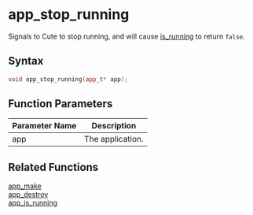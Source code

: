 # app_stop_running

Signals to Cute to stop running, and will cause [is_running](https://github.com/RandyGaul/cute_framework/blob/master/doc/cute/is_running.md) to return `false`.

## Syntax

```cpp
void app_stop_running(app_t* app);
```

## Function Parameters

Parameter Name | Description
--- | ---
app | The application.

## Related Functions

[app_make](https://github.com/RandyGaul/cute_framework/blob/master/doc/app/app_make.md)  
[app_destroy](https://github.com/RandyGaul/cute_framework/blob/master/doc/app/app_destroy.md)  
[app_is_running](https://github.com/RandyGaul/cute_framework/blob/master/doc/app/app_is_running.md)  
